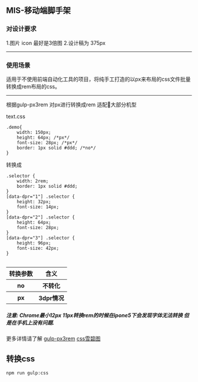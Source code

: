 ## MIS-移动端脚手架 

### 对设计要求 

1.图片 icon 最好是3倍图 
2.设计稿为 375px 

---
### 使用场景 

适用于不使用前端自动化工具的项目，将纯手工打造的以px来布局的css文件批量转换成rem布局的css。

---

根据gulp-px3rem 对px进行转换成rem 适配大部分机型


text.css 
```
.demo{
    width: 150px;
    height: 64px; /*px*/
    font-size: 28px; /*px*/
    border: 1px solid #ddd; /*no*/
}

``` 
转换成 

```
.selector {
    width: 2rem;
    border: 1px solid #ddd;
}
[data-dpr="1"] .selector {
    height: 32px;
    font-size: 14px;
}
[data-dpr="2"] .selector {
    height: 64px;
    font-size: 28px;
}
[data-dpr="3"] .selector {
    height: 96px;
    font-size: 42px;
}


``` 

<table>
        <tr>
            <th>转换参数</th>
            <th>含义</th>
        </tr>
        <tr>
            <th>no</th>
            <th>不转化</th>
        </tr>
        <tr>
            <th>px</th>
            <th>3dpr情况</th>
        </tr>
</table>

##### 注意: Chrome最小12px 11px转换rem的时候在ipone5下会发现字体无法转换 但是在手机上没有问题. 
更多详情请了解 
<a href='https://www.npmjs.com/package/gulp-px3rem'>gulp-px3rem</a> 
<a href='https://www.cnblogs.com/yanxinhua/p/6816141.html'>css雪碧图</a>



## 转换css

```
npm run gulp:css 
 
```




